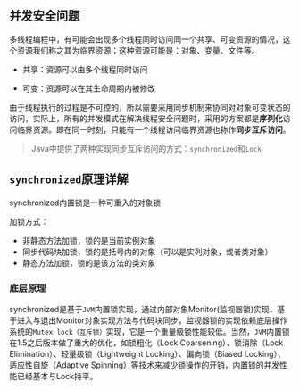 ## 并发安全问题

多线程编程中，有可能会出现多个线程同时访问同一个共享、可变资源的情况，这个资源我们称之其为临界资源；这种资源可能是：对象、变量、文件等。 

- 共享：资源可以由多个线程同时访问 

- 可变：资源可以在其生命周期内被修改

由于线程执行的过程是不可控的，所以需要采用同步机制来协同对对象可变状态的访问，实际上，所有的并发模式在解决线程安全问题时，采用的方案都是**序列化**访问临界资源。即在同一时刻，只能有一个线程访问临界资源也称作**同步互斥访问**。

> Java中提供了两种实现同步互斥访问的方式：`synchronized`和`Lock`

## `synchronized`原理详解

synchronized内置锁是一种可重入的对象锁

加锁方式：

- 非静态方法加锁，锁的是当前实例对象
- 同步代码块加锁，锁的是括号内的对象（可以是实列对象，或者类对象）
- 静态方法加锁，锁的是该方法的类对象

### 底层原理

synchronized是基于`JVM`内置锁实现，通过内部对象Monitor(监视器锁)实现，基于进入与退出Monitor对象实现方法与代码块同步，监视器锁的实现依赖底层操作系统的`Mutex lock（互斥锁）`实现，它是一个重量级锁性能较低。当然，`JVM`内置锁在1.5之后版本做了重大的优化，如锁粗化（Lock Coarsening）、锁消除（Lock Elimination）、轻量级锁（Lightweight Locking）、偏向锁（Biased Locking）、适应性自旋（Adaptive Spinning）等技术来减少锁操作的开销，内置锁的并发性能已经基本与Lock持平。 